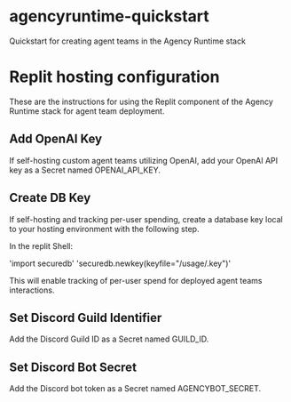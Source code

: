 # agencyruntime-quickstart
Quickstart for creating agent teams in the Agency Runtime stack

# Replit hosting configuration
These are the instructions for using the Replit component of
the Agency Runtime stack for agent team deployment.

## Add OpenAI Key
If self-hosting custom agent teams utilizing OpenAI,
add your OpenAI API key as a Secret named OPENAI_API_KEY.

## Create DB Key
If self-hosting and tracking per-user spending, create a
database key local to your hosting environment with the
following step.

In the replit Shell:

'import securedb'
'securedb.newkey(keyfile="/usage/.key")'

This will enable tracking of per-user spend for deployed
agent teams interactions.

## Set Discord Guild Identifier
Add the Discord Guild ID as a Secret named GUILD_ID.

## Set Discord Bot Secret
Add the Discord bot token as a Secret named AGENCYBOT_SECRET.


